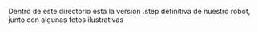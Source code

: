 Dentro de este directorio está la versión 
.step definitiva de nuestro robot, junto con algunas fotos ilustrativas
